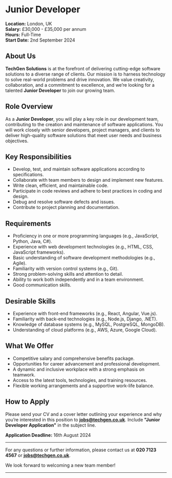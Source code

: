 # **Junior Developer**

**Location:** London, UK  
**Salary:** £30,000 - £35,000 per annum  
**Hours:** Full-Time  
**Start Date:** 2nd September 2024

## **About Us**

**TechGen Solutions** is at the forefront of delivering cutting-edge software solutions to a diverse range of clients. Our mission is to harness technology to solve real-world problems and drive innovation. We value creativity, collaboration, and a commitment to excellence, and we’re looking for a talented **Junior Developer** to join our growing team.

## **Role Overview**

As a **Junior Developer**, you will play a key role in our development team, contributing to the creation and maintenance of software applications. You will work closely with senior developers, project managers, and clients to deliver high-quality software solutions that meet user needs and business objectives.

## **Key Responsibilities**

- Develop, test, and maintain software applications according to specifications.
- Collaborate with team members to design and implement new features.
- Write clean, efficient, and maintainable code.
- Participate in code reviews and adhere to best practices in coding and design.
- Debug and resolve software defects and issues.
- Contribute to project planning and documentation.

## **Requirements**

- Proficiency in one or more programming languages (e.g., JavaScript, Python, Java, C#).
- Experience with web development technologies (e.g., HTML, CSS, JavaScript frameworks).
- Basic understanding of software development methodologies (e.g., Agile).
- Familiarity with version control systems (e.g., Git).
- Strong problem-solving skills and attention to detail.
- Ability to work both independently and in a team environment.
- Good communication skills.

## **Desirable Skills**

- Experience with front-end frameworks (e.g., React, Angular, Vue.js).
- Familiarity with back-end technologies (e.g., Node.js, Django, .NET).
- Knowledge of database systems (e.g., MySQL, PostgreSQL, MongoDB).
- Understanding of cloud platforms (e.g., AWS, Azure, Google Cloud).

## **What We Offer**

- Competitive salary and comprehensive benefits package.
- Opportunities for career advancement and professional development.
- A dynamic and inclusive workplace with a strong emphasis on teamwork.
- Access to the latest tools, technologies, and training resources.
- Flexible working arrangements and a supportive work-life balance.

## **How to Apply**

Please send your CV and a cover letter outlining your experience and why you’re interested in this position to **jobs@techgen.co.uk**. Include **"Junior Developer Application"** in the subject line.

**Application Deadline:** 16th August 2024

---

For any questions or further information, please contact us at **020 7123 4567** or **jobs@techgen.co.uk**.

We look forward to welcoming a new team member!

---
